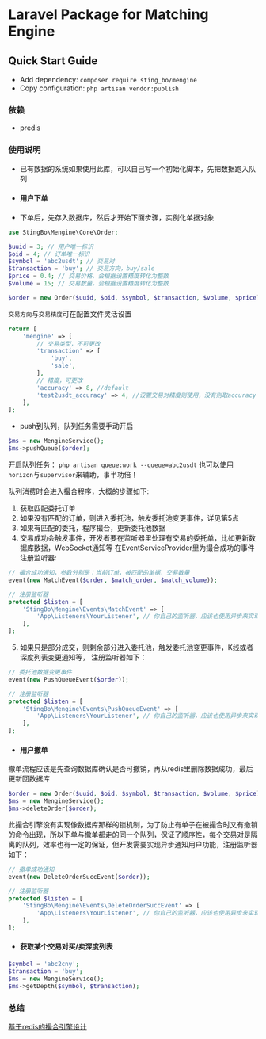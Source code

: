 # Laravel Package for Matching Engine

## Quick Start Guide

- Add dependency: `composer require sting_bo/mengine`
- Copy configuration: `php artisan vendor:publish`


### 依赖
* predis

### 使用说明
* 已有数据的系统如果使用此库，可以自己写一个初始化脚本，先把数据跑入队列

* #### 用户下单 ####

* 下单后，先存入数据库，然后才开始下面步骤，实例化单据对象

```php
use StingBo\Mengine\Core\Order;

$uuid = 3; // 用户唯一标识
$oid = 4; // 订单唯一标识
$symbol = 'abc2usdt'; // 交易对
$transaction = 'buy'; // 交易方向，buy/sale
$price = 0.4; // 交易价格，会根据设置精度转化为整数
$volume = 15; // 交易数量，会根据设置精度转化为整数

$order = new Order($uuid, $oid, $symbol, $transaction, $volume, $price);
```

`交易方向`与`交易精度`可在配置文件灵活设置
```php
return [
    'mengine' => [
        // 交易类型，不可更改
        'transaction' => [
            'buy',
            'sale',
        ],
        // 精度，可更改
        'accuracy' => 8, //default        
        'test2usdt_accuracy' => 4, //设置交易对精度则使用，没有则取accuracy
    ],
];

```

* push到队列，队列任务需要手动开启
```php
$ms = new MengineService();
$ms->pushQueue($order);
```
开启队列任务：
`php artisan queue:work --queue=abc2usdt`
也可以使用`horizon`与`supervisor`来辅助，事半功倍！

队列消费时会进入撮合程序，大概的步骤如下:    
1. 获取匹配委托订单
2. 如果没有匹配的订单，则进入委托池，触发委托池变更事件，详见第5点
3. 如果有匹配的委托，程序撮合，更新委托池数据  
4. 交易成功会触发事件，开发者要在监听器里处理有交易的委托单，比如更新数据库数据，WebSocket通知等
在EventServiceProvider里为撮合成功的事件注册监听器:
```php
// 撮合成功通知，参数分别是：当前订单，被匹配的单据，交易数量
event(new MatchEvent($order, $match_order, $match_volume));

// 注册监听器
protected $listen = [
    'StingBo\Mengine\Events\MatchEvent' => [
        'App\Listeners\YourListener', // 你自己的监听器，应该也使用异步来实现
    ],
];
```
5. 如果只是部分成交，则剩余部分进入委托池，触发委托池变更事件，K线或者深度列表变更通知等，
注册监听器如下：
```php
// 委托池数据变更事件
event(new PushQueueEvent($order));

// 注册监听器
protected $listen = [
    'StingBo\Mengine\Events\PushQueueEvent' => [
        'App\Listeners\YourListener', // 你自己的监听器，应该也使用异步来实现
    ],
];
```

* #### 用户撤单 ####
撤单流程应该是先查询数据库确认是否可撤销，再从redis里删除数据成功，最后更新回数据库    
```php
$order = new Order($uuid, $oid, $symbol, $transaction, $volume, $price);
$ms = new MengineService();
$ms->deleteOrder($order);
```
此撮合引擎没有实现像数据库那样的锁机制，为了防止有单子在被撮合时又有撤销的命令出现，所以下单与撤单都走的同一个队列，保证了顺序性，每个交易对是隔离的队列，效率也有一定的保证，但开发需要实现异步通知用户功能，注册监听器如下：
```php
// 撤单成功通知
event(new DeleteOrderSuccEvent($order));

// 注册监听器
protected $listen = [
    'StingBo\Mengine\Events\DeleteOrderSuccEvent' => [
        'App\Listeners\YourListener', // 你自己的监听器，应该也使用异步来实现
    ],
];
```

* #### 获取某个交易对买/卖深度列表 ####
```php
$symbol = 'abc2cny';
$transaction = 'buy';
$ms = new MengineService();
$ms->getDepth($symbol, $transaction);
```

### 总结
[基于redis的撮合引擎设计](https://blog.blianb.com/wp-content/uploads/2020/01/数字货币交易所-基于redis的简单撮单引擎.png)
